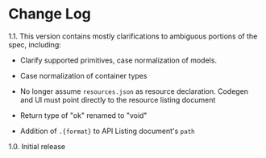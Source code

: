 Change Log
==========

1.1.  This version contains mostly clarifications to ambiguous portions of the spec, including:

* Clarify supported primitives, case normalization of models.

* Case normalization of container types

* No longer assume `resources.json` as resource declaration.  Codegen and UI must point directly to the resource listing document

* Return type of "ok" renamed to "void"

* Addition of `.{format}` to API Listing document's `path`

1.0. Initial release